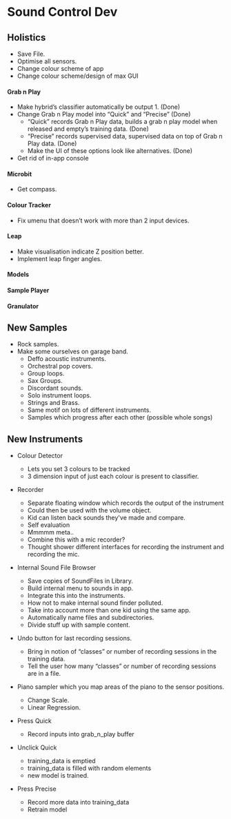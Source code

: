 # Sound Control Dev

## Holistics
* Save File.
* Optimise all sensors.
* Change colour scheme of app
* Change colour scheme/design of max GUI

#### Grab n Play
* Make hybrid’s classifier automatically be output 1. (Done)
* Change Grab n Play model into “Quick” and “Precise” (Done)
	* “Quick” records Grab n Play data, builds a grab n play model when released and empty’s training data. (Done)
	* “Precise” records supervised data, supervised data on top of Grab n Play data. (Done)
	* Make the UI of these options look like alternatives. (Done)
* Get rid of in-app console

#### Microbit
* Get compass.

#### Colour Tracker
* Fix umenu that doesn’t work with more than 2 input devices.

#### Leap
* Make visualisation indicate Z position better.
* Implement leap finger angles.

#### Models

#### Sample Player

#### Granulator

## New Samples
* Rock samples.
* Make some ourselves on garage band.
    * Deffo acoustic instruments.
    * Orchestral pop covers.
    * Group loops.
    * Sax Groups.
    * Discordant sounds.
    * Solo instrument loops.
    * Strings and Brass.
    * Same motif on lots of different instruments.
    * Samples which progress after each other (possible whole songs)


## New Instruments
* Colour Detector
    * Lets you set 3 colours to be tracked
    * 3 dimension input of just each colour is present to classifier.

* Recorder
    * Separate floating window which records the output of the instrument
    * Could then be used with the volume object.
    * Kid can listen back sounds they've made and compare.
    * Self evaluation
    * Mmmmm meta..
    * Combine this with a mic recorder?
    * Thought shower different interfaces for recording the instrument and recording the mic.

* Internal Sound File Browser
    * Save copies of SoundFiles in Library.
    * Build internal menu to sounds in app.
    * Integrate this into the instruments.
    * How not to make internal sound finder polluted.
    * Take into account more than one kid using the same app.
    * Automatically name files and subdirectories.
    * Divide stuff up with sample content.

* Undo button for last recording sessions.
    * Bring in notion of “classes” or number of recording sessions in the training data.
    * Tell the user how many “classes” or number of recording sessions are in a file.

* Piano sampler which you map areas of the piano to the sensor positions.
    * Change Scale.
    * Linear Regression.


* Press Quick
	* Record inputs into grab_n_play buffer
* Unclick Quick
	* training_data is emptied
	* training_data is filled with random elements
	* new model is trained.
* Press Precise
	* Record more data into training_data
	* Retrain model





